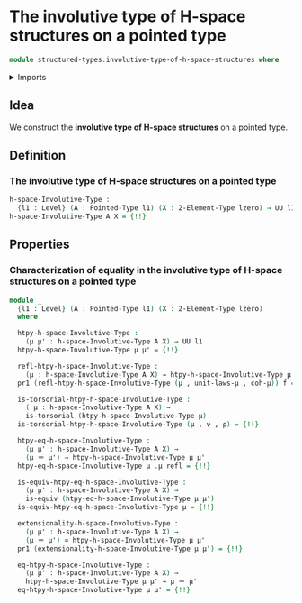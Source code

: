 # The involutive type of H-space structures on a pointed type

```agda
module structured-types.involutive-type-of-h-space-structures where
```

<details><summary>Imports</summary>

```agda
open import foundation.action-on-identifications-functions
open import foundation.binary-transport
open import foundation.contractible-types
open import foundation.dependent-pair-types
open import foundation.equality-dependent-function-types
open import foundation.equivalences
open import foundation.functoriality-dependent-pair-types
open import foundation.fundamental-theorem-of-identity-types
open import foundation.homotopies
open import foundation.homotopy-induction
open import foundation.identity-types
open import foundation.structure-identity-principle
open import foundation.symmetric-identity-types
open import foundation.torsorial-type-families
open import foundation.universe-levels

open import structured-types.constant-maps-pointed-types
open import structured-types.pointed-types

open import univalent-combinatorics.2-element-types
```

</details>

## Idea

We construct the **involutive type of H-space structures** on a pointed type.

## Definition

### The involutive type of H-space structures on a pointed type

```agda
h-space-Involutive-Type :
  {l1 : Level} (A : Pointed-Type l1) (X : 2-Element-Type lzero) → UU l1
h-space-Involutive-Type A X = {!!}
```

## Properties

### Characterization of equality in the involutive type of H-space structures on a pointed type

```agda
module _
  {l1 : Level} (A : Pointed-Type l1) (X : 2-Element-Type lzero)
  where

  htpy-h-space-Involutive-Type :
    (μ μ' : h-space-Involutive-Type A X) → UU l1
  htpy-h-space-Involutive-Type μ μ' = {!!}

  refl-htpy-h-space-Involutive-Type :
    (μ : h-space-Involutive-Type A X) → htpy-h-space-Involutive-Type μ μ
  pr1 (refl-htpy-h-space-Involutive-Type (μ , unit-laws-μ , coh-μ)) f = {!!}

  is-torsorial-htpy-h-space-Involutive-Type :
    ( μ : h-space-Involutive-Type A X) →
    is-torsorial (htpy-h-space-Involutive-Type μ)
  is-torsorial-htpy-h-space-Involutive-Type (μ , ν , ρ) = {!!}

  htpy-eq-h-space-Involutive-Type :
    (μ μ' : h-space-Involutive-Type A X) →
    (μ ＝ μ') → htpy-h-space-Involutive-Type μ μ'
  htpy-eq-h-space-Involutive-Type μ .μ refl = {!!}

  is-equiv-htpy-eq-h-space-Involutive-Type :
    (μ μ' : h-space-Involutive-Type A X) →
    is-equiv (htpy-eq-h-space-Involutive-Type μ μ')
  is-equiv-htpy-eq-h-space-Involutive-Type μ = {!!}

  extensionality-h-space-Involutive-Type :
    (μ μ' : h-space-Involutive-Type A X) →
    (μ ＝ μ') ≃ htpy-h-space-Involutive-Type μ μ'
  pr1 (extensionality-h-space-Involutive-Type μ μ') = {!!}

  eq-htpy-h-space-Involutive-Type :
    (μ μ' : h-space-Involutive-Type A X) →
    htpy-h-space-Involutive-Type μ μ' → μ ＝ μ'
  eq-htpy-h-space-Involutive-Type μ μ' = {!!}
```
